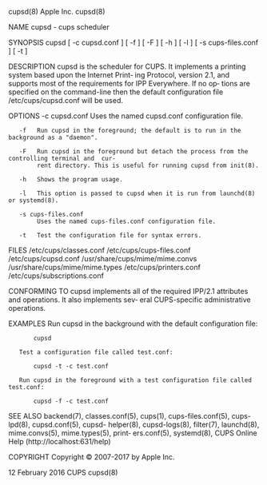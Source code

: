 cupsd(8)                                      Apple Inc.                                      cupsd(8)

NAME
       cupsd - cups scheduler

SYNOPSIS
       cupsd [ -c cupsd.conf ] [ -f ] [ -F ] [ -h ] [ -l ] [ -s cups-files.conf ] [ -t ]

DESCRIPTION
       cupsd is the scheduler for CUPS. It implements a printing system based upon the Internet Print‐
       ing Protocol, version 2.1, and supports most of the requirements for IPP Everywhere. If no  op‐
       tions   are   specified   on   the   command-line   then   the   default   configuration   file
       /etc/cups/cupsd.conf will be used.

OPTIONS
       -c cupsd.conf
            Uses the named cupsd.conf configuration file.

       -f   Run cupsd in the foreground; the default is to run in the background as a "daemon".

       -F   Run cupsd in the foreground but detach the process from the controlling terminal and  cur‐
            rent directory. This is useful for running cupsd from init(8).

       -h   Shows the program usage.

       -l   This option is passed to cupsd when it is run from launchd(8) or systemd(8).

       -s cups-files.conf
            Uses the named cups-files.conf configuration file.

       -t   Test the configuration file for syntax errors.

FILES
       /etc/cups/classes.conf
       /etc/cups/cups-files.conf
       /etc/cups/cupsd.conf
       /usr/share/cups/mime/mime.convs
       /usr/share/cups/mime/mime.types
       /etc/cups/printers.conf
       /etc/cups/subscriptions.conf

CONFORMING TO
       cupsd implements all of the required IPP/2.1 attributes and operations. It also implements sev‐
       eral CUPS-specific administrative operations.

EXAMPLES
       Run cupsd in the background with the default configuration file:

           cupsd

       Test a configuration file called test.conf:

           cupsd -t -c test.conf

       Run cupsd in the foreground with a test configuration file called test.conf:

           cupsd -f -c test.conf

SEE ALSO
       backend(7), classes.conf(5), cups(1), cups-files.conf(5),  cups-lpd(8),  cupsd.conf(5),  cupsd-
       helper(8),   cupsd-logs(8),   filter(7),   launchd(8),   mime.convs(5),  mime.types(5),  print‐
       ers.conf(5), systemd(8), CUPS Online Help (http://localhost:631/help)

COPYRIGHT
       Copyright © 2007-2017 by Apple Inc.

12 February 2016                                 CUPS                                         cupsd(8)
